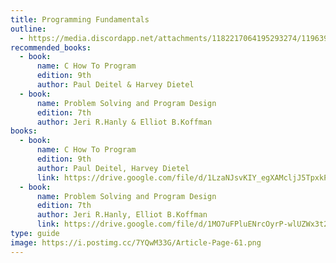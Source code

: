 ```yaml
---
title: Programming Fundamentals
outline:
  - https://media.discordapp.net/attachments/1182217064195293274/1196398885145428051/programming_fundamentals.webp?ex=65b77c4a&is=65a5074a&hm=24060e557593e20d7cbfb7183e34ed4de0fd1093f9b8f3fe795e53ed0c31bf67&=&format=webp
recommended_books:
  - book:
      name: C How To Program
      edition: 9th
      author: Paul Deitel & Harvey Dietel
  - book:
      name: Problem Solving and Program Design
      edition: 7th
      author: Jeri R.Hanly & Elliot B.Koffman
books:
  - book:
      name: C How To Program
      edition: 9th
      author: Paul Deitel, Harvey Dietel
      link: https://drive.google.com/file/d/1LzaNJsvKIY_egXAMcljJ5TpxkP-L-G-g/view
  - book:
      name: Problem Solving and Program Design
      edition: 7th
      author: Jeri R.Hanly, Elliot B.Koffman
      link: https://drive.google.com/file/d/1MO7uFPluENrcOyrP-wlUZWx3t26JZPsA/view
type: guide
image: https://i.postimg.cc/7YQwM33G/Article-Page-61.png
---
```

